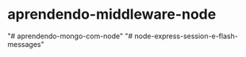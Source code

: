 # aprendendo-middleware-node
"# aprendendo-mongo-com-node" 
"# node-express-session-e-flash-messages" 
